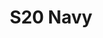 ---
title: S20 Navy
permalink: "/teams/navy-3"
teamslug: navy-3
members:
- OJ (Captain)
- Mark Hofberg (QB)
- Sasha Buchert
- Zachary Gianelle
- Cody Griffith
- Ed Jaffe
- Bryan Jones
- Robert Kirian
- Tom Loughran
- Brendan McFarland
- Jackie Smith
- Jamar Walker
- Mike Weir
teamid: 7113
name: S20 Navy
division: ''
---